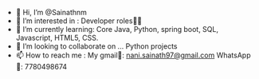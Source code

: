 - 👋 Hi, I’m @Sainathnm
- 👀 I’m interested in : Developer roles🙌😊
- 🌱 I’m currently learning: Core Java, Python, spring boot, SQL, Javascript, HTML5, CSS.
- 💞️ I’m looking to collaborate on ... Python projects
- 📫 How to reach me : 
     My gmail📂: nani.sainath97@gmail.com
     WhatsApp📱: 7780498674

<!---
Sainathnm/Sainathnm is a ✨ special ✨ repository because its `README.md` (this file) appears on your GitHub profile.
You can click the Preview link to take a look at your changes.
--->
